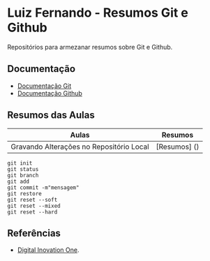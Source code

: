 # Luiz Fernando - Resumos Git e Github

Repositórios para armezanar resumos sobre Git e Github.

## Documentação

- [Documentação Git](https://git-scm.com/doc)
- [Documentação Github](http://docs.github.com)

## Resumos das Aulas

| Aulas | Resumos |
|-------|---------|
| Gravando Alterações no Repositório Local | [Resumos] () |

```
git init
git status
git branch
git add
git commit -m"mensagem"
git restore
git reset --soft
git reset --mixed
git reset --hard
```
## Referências

- [Digital Inovation One](https://dio.me).

